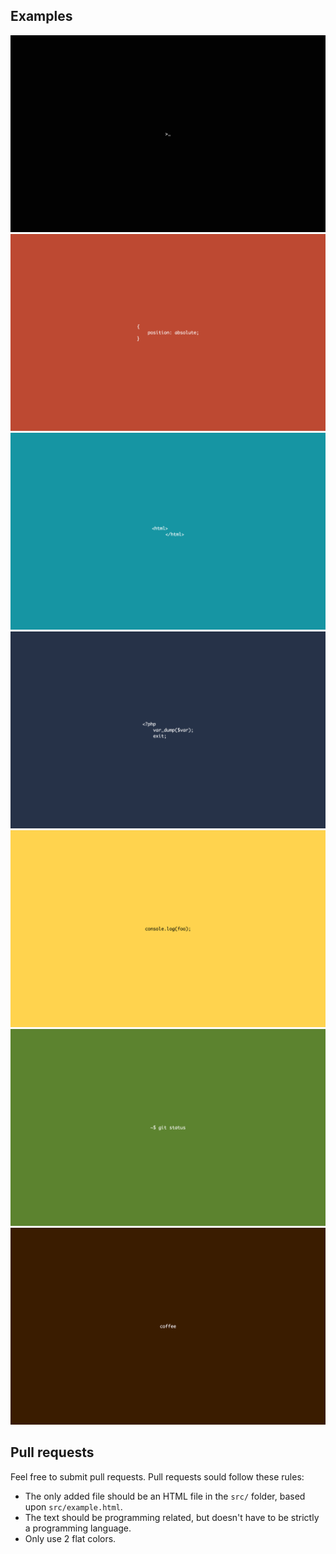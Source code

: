 ## Examples

![bash](./dist/bash.png)
![css](./dist/css.png)
![html](./dist/html.png)
![php](./dist/php.png)
![js](./dist/js.png)
![git](./dist/git.png)
![coffee](./dist/coffee.png)

## Pull requests

Feel free to submit pull requests. Pull requests sould follow these rules:

- The only added file should be an HTML file in the ``src/`` folder, based upon ``src/example.html``.
- The text should be programming related, but doesn't have to be strictly a programming language.
- Only use 2 flat colors.
